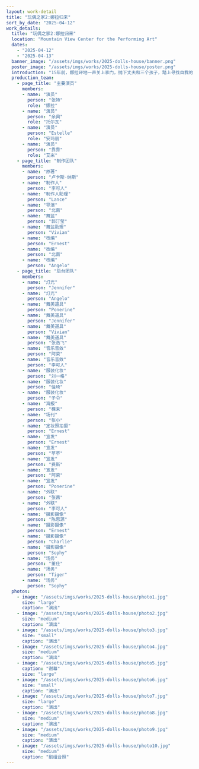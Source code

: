 ```yaml
---
layout: work-detail
title: "玩偶之家2:娜拉归来"
sort_by_date: "2025-04-12"
work_details:
  title: "玩偶之家2:娜拉归来"
  location: "Mountain View Center for the Performing Art"
  dates:
    - "2025-04-12"
    - "2025-04-13"
  banner_image: "/assets/imgs/works/2025-dolls-house/banner.png"
  poster_image: "/assets/imgs/works/2025-dolls-house/poster.png"
  introduction: "15年前，娜拉砰地一声关上家门，抛下丈夫和三个孩子，踏上寻找自我的旅程。要说离开的原因，或许是她意识到丈夫无法真正的看见她，又或许是'全职主妇'的角色令她感到窒息。她说不清，只知道心底有一个声音越来越大，这个声音要她离开。<br/><br/>15年后的今天，娜拉已然成为了一个完全不同的人：她富足自由，快乐潇洒，作为家庭主妇'提线玩偶'般的日子恍若隔世。这是一种19世纪的女人不敢想象的生活。可她突然回来了。这次回归，无疑意味着面对一个又一个没有处理完成的心结，与一场又一场艰难的对话：与丈夫，与女儿，与见证了所有过去的保姆。她没有理由回来，除非她身上的提线并没完全剪断......<br/><br/>这个故事描述了一个女性在追求自我独立15年后重新面对家庭的复杂情感故事。"
  production_team:
    - page_title: "主要演员"
      members:
      - name: "演员"
        person: "张特"
        role: "娜拉"
      - name: "演员"
        person: "余典"
        role: "托尔瓦"
      - name: "演员"
        person: "Estelle"
        role: "安玛丽"
      - name: "演员"
        person: "靠靠"
        role: "艾米"
    - page_title: "制作团队"
      members:
      - name: "原著"
        person: "卢卡斯·纳斯"
      - name: "制作人"
        person: "李可人"
      - name: "制作人助理"
        person: "Lance"
      - name: "导演"
        person: "北南"
      - name: "舞监"
        person: "郭汀莹"
      - name: "舞监助理"
        person: "Vivian"
      - name: "改编"
        person: "Ernest"
      - name: "改编"
        person: "北南"
      - name: "改编"
        person: "Angelo"
    - page_title: "后台团队"
      members:
      - name: "灯光"
        person: "Jennifer"
      - name: "灯光"
        person: "Angelo"
      - name: "舞美道具"
        person: "Ponerine"
      - name: "舞美道具"
        person: "Jennifer"
      - name: "舞美道具"
        person: "Vivian"
      - name: "舞美道具"
        person: "张逸飞"
      - name: "音乐音效"
        person: "阿荣"
      - name: "音乐音效"
        person: "李可人"
      - name: "服装化妆"
        person: "刘一格"
      - name: "服装化妆"
        person: "佳琦"
      - name: "服装化妆"
        person: "子令"
      - name: "海报"
        person: "棵未"
      - name: "场刊"
        person: "张小"
      - name: "定妆照拍摄"
        person: "Ernest"
      - name: "宣发"
        person: "Ernest"
      - name: "宣发"
        person: "苹苹"
      - name: "宣发"
        person: "费斯"
      - name: "宣发"
        person: "阿荣"
      - name: "宣发"
        person: "Ponerine"
      - name: "外联"
        person: "张茜"
      - name: "外联"
        person: "李可人"
      - name: "摄影摄像"
        person: "陈思源"
      - name: "摄影摄像"
        person: "Ernest"
      - name: "摄影摄像"
        person: "Charlie"
      - name: "摄影摄像"
        person: "Sophy"
      - name: "场务"
        person: "董仕"
      - name: "场务"
        person: "Tiger"
      - name: "场务"
        person: "Sophy"
  photos:
    - image: "/assets/imgs/works/2025-dolls-house/photo1.jpg"
      size: "large"
      caption: "演出"
    - image: "/assets/imgs/works/2025-dolls-house/photo2.jpg"
      size: "medium"
      caption: "演出"
    - image: "/assets/imgs/works/2025-dolls-house/photo3.jpg"
      size: "small"
      caption: "演出"
    - image: "/assets/imgs/works/2025-dolls-house/photo4.jpg"
      size: "medium"
      caption: "演出"
    - image: "/assets/imgs/works/2025-dolls-house/photo5.jpg"
      caption: "谢幕"
      size: "large"
    - image: "/assets/imgs/works/2025-dolls-house/photo6.jpg"
      size: "small"
      caption: "演出"
    - image: "/assets/imgs/works/2025-dolls-house/photo7.jpg"
      size: "large"
      caption: "演出"
    - image: "/assets/imgs/works/2025-dolls-house/photo8.jpg"
      size: "medium"
      caption: "演出"
    - image: "/assets/imgs/works/2025-dolls-house/photo9.jpg"
      size: "medium"
      caption: "演出"
    - image: "/assets/imgs/works/2025-dolls-house/photo10.jpg"
      size: "medium"
      caption: "剧组合照"
---
```

